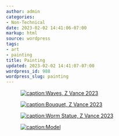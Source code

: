```yaml
---
author: admin
categories:
- Non-Technical
date: 2023-02-02 14:41:06-07:00
markup: html
source: wordpress
tags:
- art
- painting
title: Painting
updated: 2023-02-02 14:41:07-07:00
wordpress_id: 988
wordpress_slug: painting
---
```

<figure class="wp-block-gallery has-nested-images columns-default is-cropped wp-block-gallery-1 is-layout-flex wp-block-gallery-is-layout-flex" markdown="1">

[![caption:Waves, Z Vance 2023](https://blog.za3k.com/wp-content/uploads/2023/02/waves-1014x1024.jpg)](https://blog.za3k.com/wp-content/uploads/2023/02/waves.jpg)

</figure>

<figure class="wp-block-gallery has-nested-images columns-default is-cropped wp-block-gallery-2 is-layout-flex wp-block-gallery-is-layout-flex" markdown="1">

[![caption:Bouquet, Z Vance 2023](https://blog.za3k.com/wp-content/uploads/2023/02/small-977x1024.jpg)](https://blog.za3k.com/wp-content/uploads/2023/02/small.jpg)

</figure>

<figure class="wp-block-gallery has-nested-images columns-default is-cropped wp-block-gallery-3 is-layout-flex wp-block-gallery-is-layout-flex" markdown="1">

[![caption:Worm Statue, Z Vance 2023](https://blog.za3k.com/wp-content/uploads/2023/02/art1-crop-448x1024.jpg)](https://blog.za3k.com/wp-content/uploads/2023/02/art1-crop.jpg)

[![caption:Model](https://blog.za3k.com/wp-content/uploads/2023/02/statue1-crop-635x1024.jpg)](https://blog.za3k.com/wp-content/uploads/2023/02/statue1-crop.jpg)

</figure>
